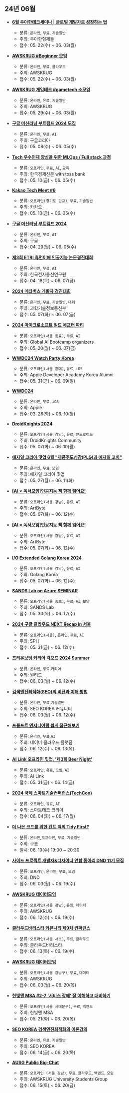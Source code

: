 ## 24년 06월
- __[6월 우아한테크세미나 | 글로벌 개발자로 성장하는 법](https://docs.google.com/forms/d/e/1FAIpQLSccwdF4OS81v1-q6d7MmRXVubMfarUtGuYOMalyZg2Gdc6Erg/viewform)__
  - 분류: `온라인`, `무료`, `기술일반`
  - 주최: 우아한형제들
  - 접수: 05. 22(수) ~ 06. 03(월)

- __[AWSKRUG #Beginner 모임](https://www.meetup.com/awskrug/events/301170960)__
  - 분류: `온라인`, `무료`, `클라우드`
  - 주최: AWSKRUG
  - 접수: 05. 22(수) ~ 06. 03(월)
- __[AWSKRUG 게임테크 #gametech 소모임](https://www.meetup.com/awskrug/events/301151895/)__
  - 분류: `온라인`, `유료`, `기술일반`
  - 주최: AWSKRUG
  - 접수: 05. 29(수) ~ 06. 03(월)
- __[구글 머신러닝 부트캠프 2024 모집](https://rsvp.withgoogle.com/events/google-machine-learning-bootcamp-kr-2024)__
  - 분류: `온라인`, `무료`, `AI`
  - 주최: 구글코리아
  - 접수: 05. 08(수) ~ 06. 05(수)
- __[Tech 우수인재 양성을 위한 MLOps / Full stack 과정](https://festa.io/events/5229)__
  - 분류: `오프라인`, `무료`, `AI`, `교육`
  - 주최: 한국경제신문 with toss bank
  - 접수: 05. 10(금) ~ 06. 05(수)
- __[Kakao Tech Meet #6](https://festa.io/events/5243)__
  - 분류: `오프라인(경기도 판교)`, `무료`, `기술일반`
  - 주최: 카카오
  - 접수: 05. 10(금) ~ 06. 05(수)
- __[구글 머신러닝 부트캠프 2024](https://www.wanted.co.kr/events/google-machine-learning-bootcamp-kr-2024)__
  - 분류: `온라인`, `무료`, `AI`
  - 주최: 구글
  - 접수: 04. 29(월) ~ 06. 05(수)
- __[제3회 ETRI 휴먼이해 인공지능 논문경진대회](https://aifactory.space/task/2790/overview)__
  - 분류: `온라인`, `무료`, `AI`
  - 주최: 한국전자통신연구원
  - 접수: 04. 18(목) ~ 06. 07(금)
- __[2024 메타버스 개발자 경진대회](https://www.metaversedev.kr/registration)__
  - 분류: `온라인`, `무료`, `기술일반`, `대회`
  - 주최: 과학기술정보통신부
  - 접수: 05. 07(화) ~ 06. 07(금)
- __[2024 마이크로소프트 빌드 애프터 파티](https://festa.io/events/5273)__
  - 분류: `오프라인(서울 종료)`, `무료`, `AI`
  - 주최: Global AI Bootcamp organizers
  - 접수: 05. 20(월) ~ 06. 07(금)
- __[WWDC24 Watch Party Korea](https://festa.io/events/5330)__
  - 분류: `오프라인(서울 홍대)`, `유료`, `iOS`
  - 주최: Apple Developer Academy Korea Alumni
  - 접수: 05. 31(금) ~ 06. 09(일)
- __[WWDC24](https://developer.apple.com/wwdc24/)__
  - 분류: `온라인`, `무료`, `iOS`
  - 주최: Apple
  - 접수: 03. 26(화) ~ 06. 10(월)
- __[DroidKnights 2024](https://festa.io/events/4990)__
  - 분류: `오프라인(서울 강남)`, `유료`, `안드로이드`
  - 주최: DroidKnights Community
  - 접수: 05. 07(화) ~ 06. 10(월)
- __[애자일 코리아 밋업 6월 "제품주도성장(PLG)과 애자일 코치"](https://festa.io/events/5312)__
  - 분류: `온라인`, `무료`, `모임`
  - 주최: 애자일 코리아 밋업
  - 접수: 05. 27(월) ~ 06. 11(화)
- __[[AI × 독서모임]인공지능 책 함께 읽어요!](https://festa.io/events/5010)__
  - 분류: `오프라인(서울 강남)`, `유료`, `AI`
  - 주최: ArtByte
  - 접수: 05. 07(화) ~ 06. 12(수)
- __[[AI × 독서모임]인공지능 책 함께 읽어요!](https://festa.io/events/5010)__
  - 분류: `오프라인(서울 강남)`, `유료`, `AI`
  - 주최: ArtByte
  - 접수: 05. 07(화) ~ 06. 12(수)
- __[I/O Extended Golang Korea 2024](https://festa.io/events/5181)__
  - 분류: `오프라인(서울 강남)`, `유료`, `AI`
  - 주최: Golang Korea
  - 접수: 05. 07(화) ~ 06. 12(수)
- __[SANDS Lab on Azure SEMINAR](https://www.onoffmix.com/event/301426)__
  - 분류: `오프라인(서울 종로)`, `무료`, `AI`, `보안`
  - 주최: SANDS Lab
  - 접수: 05. 30(목) ~ 06. 12(수)
- __[2024 구글 클라우드 NEXT Recap in 서울](https://forms.monday.com/forms/4ee88b5bc2be073fa08dce2ae09efe0d?r=use1)__
  - 분류: `오프라인(서울)`, `온라인`, `무료`, `AI`
  - 주최: SPH
  - 접수: 05. 31(금) ~ 06. 12(수)
- __[프리온보딩 커리어 킥오프 2024 Summer](https://www.wanted.co.kr/events/pre_kickoff_2024_summer)__
  - 분류: `온라인`, `무료`,`커리어`
  - 주최: 원티드
  - 접수: 06. 03(월) ~ 06. 12(수)
- __[검색엔진최적화(SEO)의 비젼과 이해 방법](https://okky.kr/articles/1503106?topic=it&page=1)__
  - 분류: `온라인`, `무료`,`기술일반`
  - 주최: SEO KOREA 커뮤니티
  - 접수: 06. 03(월) ~ 06. 12(수)
- __[프롬프트 엔지니어링 쉽게 접근해보기](https://www.ncloud.com/support/edu/810)__
  - 분류: `온라인`, `무료`,`AI`
  - 주최: 네이버 클라우드 플랫폼
  - 접수: 06. 12(수) ~ 06. 13(목)
- __[AI Link 오프라인 밋업, '제3회 Beer Night'](https://docs.google.com/forms/d/e/1FAIpQLSdsYae604I-hhWWDnB-M2AfQDghdxb4Hm36HVfQW0dRSrooiQ/viewform)__
  - 분류: `오프라인`, `유료`, `모임`, `AI`
  - 주최: AI Link
  - 접수: 05. 31(금) ~ 06. 14(금)
- __[2024 국제 스마트기술컨퍼런스(TechCon)](https://www.boothticket.com/ticket/?idx=11)__
  - 분류: `오프라인`, `유료`, `AI`
  - 주최: 스마트테크 코리아
  - 접수: 06. 04(화) ~ 06. 17(월)
- __[더 나은 코드를 위한 켄트 벡의 Tidy First?](https://tech.goorm.io/ko/2406_commit/?utm_source=marketingdb&utm_medium=github_dev_event&utm_campaign=commit)__
  - 분류: `온라인`,`오프라인`, `무료`, `기술일반`
  - 주최: 구름
  - 일시: 06. 19(수) 19:00 ~ 20:30
- __[사이드 프로젝트 개발자&디자이너 연합 동아리 DND 11기 모집](https://www.dnd.ac/)__
  - 분류: `오프라인`, `온라인`, `무료`, `모임`
  - 주최: DND
  - 접수: 06. 03(월) ~ 06. 19(수)
- __[AWSKRUG 데이터모임](https://www.meetup.com/awskrug/events/301415178/)__
  - 분류: `오프라인(서울 강남)`, `유료`, `데이터`
  - 주최: AWSKRUG
  - 접수: 06. 12(수) ~ 06. 19(수)
- __[클라우드바리스타 커뮤니티 제9차 컨퍼런스](https://webinaro.co.kr/Event/287)__
  - 분류: `오프라인(서울 서초)`, `무료`, `클라우드`
  - 주최: 클라우드바리스타
  - 접수: 06. 13(목) ~ 06. 19(수)
- __[AWSKRUG 데이터모임](https://www.meetup.com/awskrug/events/301415178)__
  - 분류: `오프라인(서울 강남구)`, `무료`, `데이터`
  - 주최: AWSKRUG
  - 접수: 06. 03(월) ~ 06. 20(목)
- __[한빛앤 MSA #2-7 ‘서비스 장애’ 잘 이해하고 대비하기](https://festa.io/events/5260)__
  - 분류: `오프라인(서울 서대문구)`, `무료`, `벡엔드`
  - 주최: 한빛앤 MSA
  - 접수: 05. 21(화) ~ 06. 20(목)
- __[SEO KOREA 검색엔진최적화의 이론강의](https://festa.io/events/5400)__
  - 분류: `온라인`, `유료`, `기술일반`
  - 주최: SEO KOREA
  - 접수: 06. 14(금) ~ 06. 20(목)
- __[AUSG Public Big-Chat](https://umoh.io/ko/ausg-public-bigchat)__
  - 분류: `오프라인 (서울 강남)`, `무료`, `클라우드`, `백앤드`, `모임`
  - 주최: AWSKRUG University Students Group
  - 접수: 06. 15(토) ~ 06. 20(금)